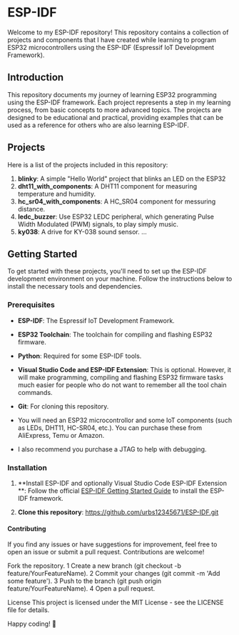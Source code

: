 # ESP-IDF

Welcome to my ESP-IDF repository! This repository contains a collection of projects and components that I have created while learning to program ESP32 microcontrollers using the ESP-IDF (Espressif IoT Development Framework).

## Introduction

This repository documents my journey of learning ESP32 programming using the ESP-IDF framework. Each project represents a step in my learning process, from basic concepts to more advanced topics. The projects are designed to be educational and practical, providing examples that can be used as a reference for others who are also learning ESP-IDF.

## Projects

Here is a list of the projects included in this repository:

1. **blinky**: A simple "Hello World" project that blinks an LED on the ESP32
2. **dht11_with_components**:  A DHT11 component for measuring temperature and humidity.
3. **hc_sr04_with_components**: A HC_SR04 component for messuring distance.
4. **ledc_buzzer**: Use ESP32 LEDC peripheral, which generating Pulse Width Modulated (PWM) signals, to play simply music.
5. **ky038**: A drive for KY-038 sound sensor. 
...

## Getting Started

To get started with these projects, you'll need to set up the ESP-IDF development environment on your machine. Follow the instructions below to install the necessary tools and dependencies.

### Prerequisites

- **ESP-IDF**: The Espressif IoT Development Framework.
- **ESP32 Toolchain**: The toolchain for compiling and flashing ESP32 firmware.
- **Python**: Required for some ESP-IDF tools.
- **Visual Studio Code and ESP-IDF Extension**: This is optional.  However, it will make programming, compiling and flashing ESP32 firmware tasks much easier for people who do not want to remember all the tool chain commands.
- **Git**: For cloning this repository.

- You will need an ESP32 microcontrollor and some IoT components (such as LEDs, DHT11, HC-SR04, etc.). You can purchase these from AliExpress, Temu or Amazon.
- I also recommend you purchase a JTAG to help with debugging.


### Installation

1. **Install ESP-IDF and optionally Visual Studio Code ESP-IDF Extension **:
   Follow the official [ESP-IDF Getting Started Guide](https://docs.espressif.com/projects/esp-idf/en/latest/esp32/get-started/index.html) to install the ESP-IDF framework.

2. **Clone this repository**:
   https://github.com/urbs12345671/ESP-IDF.git

#### Contributing
If you find any issues or have suggestions for improvement, feel free to open an issue or submit a pull request. Contributions are welcome!

Fork the repository.
  1 Create a new branch (git checkout -b feature/YourFeatureName).
  2 Commit your changes (git commit -m 'Add some feature').
  3 Push to the branch (git push origin feature/YourFeatureName).
  4 Open a pull request.

License
This project is licensed under the MIT License - see the LICENSE file for details.

Happy coding! 🚀   

